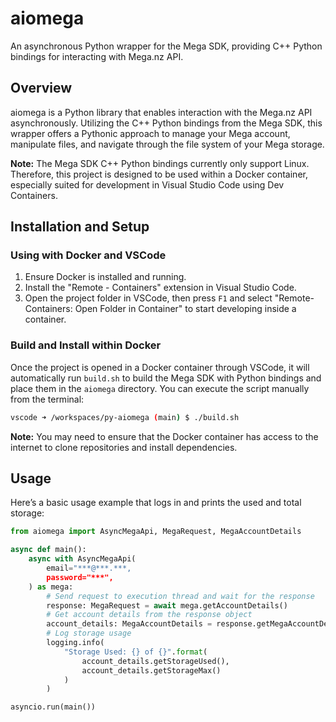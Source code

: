 # aiomega

An asynchronous Python wrapper for the Mega SDK, providing C++ Python bindings for interacting with Mega.nz API.

## Overview

aiomega is a Python library that enables interaction with the Mega.nz API asynchronously. Utilizing the C++ Python bindings from the Mega SDK, this wrapper offers a Pythonic approach to manage your Mega account, manipulate files, and navigate through the file system of your Mega storage.

**Note:** The Mega SDK C++ Python bindings currently only support Linux. Therefore, this project is designed to be used within a Docker container, especially suited for development in Visual Studio Code using Dev Containers.

## Installation and Setup

### Using with Docker and VSCode

1. Ensure Docker is installed and running.
2. Install the "Remote - Containers" extension in Visual Studio Code.
3. Open the project folder in VSCode, then press `F1` and select "Remote-Containers: Open Folder in Container" to start developing inside a container.

### Build and Install within Docker

Once the project is opened in a Docker container through VSCode, it will automatically run `build.sh` to build the Mega SDK with Python bindings and place them in the `aiomega` directory. You can execute the script manually from the terminal:
```sh
vscode ➜ /workspaces/py-aiomega (main) $ ./build.sh
```
**Note:** You may need to ensure that the Docker container has access to the internet to clone repositories and install dependencies.

## Usage

Here’s a basic usage example that logs in and prints the used and total storage:
```python
from aiomega import AsyncMegaApi, MegaRequest, MegaAccountDetails

async def main():
    async with AsyncMegaApi(
        email="***@***.***, 
        password="***",
    ) as mega:
        # Send request to execution thread and wait for the response
        response: MegaRequest = await mega.getAccountDetails() 
        # Get account details from the response object
        account_details: MegaAccountDetails = response.getMegaAccountDetails()
        # Log storage usage
        logging.info(
            "Storage Used: {} of {}".format(
                account_details.getStorageUsed(),
                account_details.getStorageMax()
            )
        )

asyncio.run(main())
```